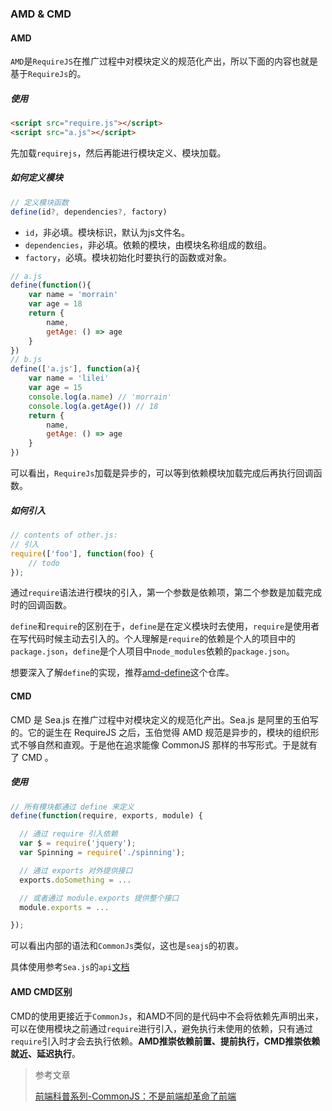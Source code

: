 ### AMD & CMD

#### AMD

`AMD`是`RequireJS`在推广过程中对模块定义的规范化产出，所以下面的内容也就是基于`RequireJs`的。

##### 使用

```html
<script src="require.js"></script>
<script src="a.js"></script>
```

先加载`requirejs`，然后再能进行模块定义、模块加载。

##### 如何定义模块

```javascript
// 定义模块函数
define(id?, dependencies?, factory)
```

- `id`，非必填。模块标识，默认为js文件名。
- `dependencies`，非必填。依赖的模块，由模块名称组成的数组。
- `factory`，必填。模块初始化时要执行的函数或对象。

```javascript
// a.js
define(function(){
    var name = 'morrain'
    var age = 18
    return {
        name,
        getAge: () => age
    }
})
// b.js
define(['a.js'], function(a){
    var name = 'lilei'
    var age = 15
    console.log(a.name) // 'morrain'
    console.log(a.getAge()) // 18
    return {
        name,
        getAge: () => age
    }
})
```

可以看出，`RequireJs`加载是异步的，可以等到依赖模块加载完成后再执行回调函数。

##### 如何引入

```javascript
// contents of other.js:
// 引入
require(['foo'], function(foo) {
	// todo
});
```

通过`require`语法进行模块的引入，第一个参数是依赖项，第二个参数是加载完成时的回调函数。

`define`和`require`的区别在于，`define`是在定义模块时去使用，`require`是使用者在写代码时候主动去引入的。个人理解是`require`的依赖是个人的项目中的`package.json`，`define`是个人项目中`node_modules`依赖的`package.json`。

想要深入了解`define`的实现，推荐[amd-define](https://github.com/ChenShenhai/amd-define)这个仓库。

#### CMD

CMD 是 Sea.js 在推广过程中对模块定义的规范化产出。Sea.js 是阿里的玉伯写的。它的诞生在 RequireJS 之后，玉伯觉得 AMD 规范是异步的，模块的组织形式不够自然和直观。于是他在追求能像 CommonJS 那样的书写形式。于是就有了 CMD 。

##### 使用

```javascript
// 所有模块都通过 define 来定义
define(function(require, exports, module) {

  // 通过 require 引入依赖
  var $ = require('jquery');
  var Spinning = require('./spinning');

  // 通过 exports 对外提供接口
  exports.doSomething = ...

  // 或者通过 module.exports 提供整个接口
  module.exports = ...

});
```

可以看出内部的语法和`CommonJs`类似，这也是`seajs`的初衷。

具体使用参考`Sea.js`的`api`[文档](https://github.com/seajs/seajs/issues/266)

#### AMD CMD区别

CMD的使用更接近于`CommonJs`，和AMD不同的是代码中不会将依赖先声明出来，可以在使用模块之前通过`require`进行引入，避免执行未使用的依赖，只有通过`require`引入时才会去执行依赖。**AMD推崇依赖前置、提前执行，CMD推崇依赖就近、延迟执行**。

> 参考文章
>
> [前端科普系列-CommonJS：不是前端却革命了前端](https://zhuanlan.zhihu.com/p/113009496)